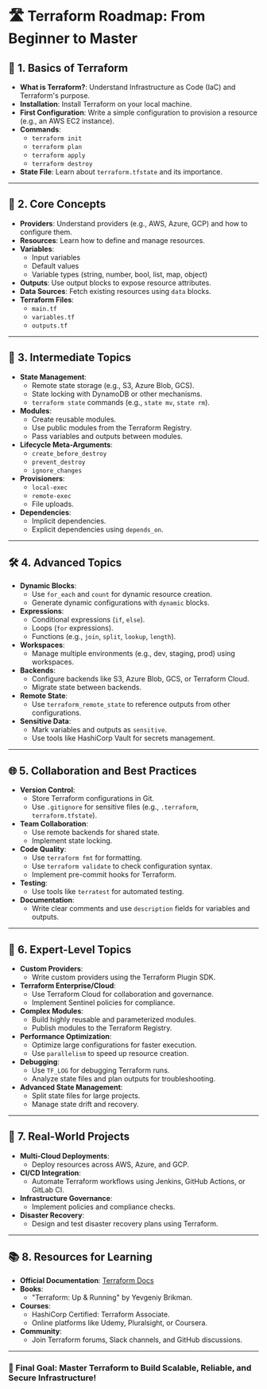 # 🛣️ Terraform Roadmap: From Beginner to Master

## 🌱 **1. Basics of Terraform**
- **What is Terraform?**: Understand Infrastructure as Code (IaC) and Terraform's purpose.
- **Installation**: Install Terraform on your local machine.
- **First Configuration**: Write a simple configuration to provision a resource (e.g., an AWS EC2 instance).
- **Commands**:
  - `terraform init`
  - `terraform plan`
  - `terraform apply`
  - `terraform destroy`
- **State File**: Learn about `terraform.tfstate` and its importance.

---

## 🧱 **2. Core Concepts**
- **Providers**: Understand providers (e.g., AWS, Azure, GCP) and how to configure them.
- **Resources**: Learn how to define and manage resources.
- **Variables**:
  - Input variables
  - Default values
  - Variable types (string, number, bool, list, map, object)
- **Outputs**: Use output blocks to expose resource attributes.
- **Data Sources**: Fetch existing resources using `data` blocks.
- **Terraform Files**:
  - `main.tf`
  - `variables.tf`
  - `outputs.tf`

---

## 🔄 **3. Intermediate Topics**
- **State Management**:
  - Remote state storage (e.g., S3, Azure Blob, GCS).
  - State locking with DynamoDB or other mechanisms.
  - `terraform state` commands (e.g., `state mv`, `state rm`).
- **Modules**:
  - Create reusable modules.
  - Use public modules from the Terraform Registry.
  - Pass variables and outputs between modules.
- **Lifecycle Meta-Arguments**:
  - `create_before_destroy`
  - `prevent_destroy`
  - `ignore_changes`
- **Provisioners**:
  - `local-exec`
  - `remote-exec`
  - File uploads.
- **Dependencies**:
  - Implicit dependencies.
  - Explicit dependencies using `depends_on`.

---

## 🛠️ **4. Advanced Topics**
- **Dynamic Blocks**:
  - Use `for_each` and `count` for dynamic resource creation.
  - Generate dynamic configurations with `dynamic` blocks.
- **Expressions**:
  - Conditional expressions (`if`, `else`).
  - Loops (`for` expressions).
  - Functions (e.g., `join`, `split`, `lookup`, `length`).
- **Workspaces**:
  - Manage multiple environments (e.g., dev, staging, prod) using workspaces.
- **Backends**:
  - Configure backends like S3, Azure Blob, GCS, or Terraform Cloud.
  - Migrate state between backends.
- **Remote State**:
  - Use `terraform_remote_state` to reference outputs from other configurations.
- **Sensitive Data**:
  - Mark variables and outputs as `sensitive`.
  - Use tools like HashiCorp Vault for secrets management.

---

## 🌐 **5. Collaboration and Best Practices**
- **Version Control**:
  - Store Terraform configurations in Git.
  - Use `.gitignore` for sensitive files (e.g., `.terraform`, `terraform.tfstate`).
- **Team Collaboration**:
  - Use remote backends for shared state.
  - Implement state locking.
- **Code Quality**:
  - Use `terraform fmt` for formatting.
  - Use `terraform validate` to check configuration syntax.
  - Implement pre-commit hooks for Terraform.
- **Testing**:
  - Use tools like `terratest` for automated testing.
- **Documentation**:
  - Write clear comments and use `description` fields for variables and outputs.

---

## 🚀 **6. Expert-Level Topics**
- **Custom Providers**:
  - Write custom providers using the Terraform Plugin SDK.
- **Terraform Enterprise/Cloud**:
  - Use Terraform Cloud for collaboration and governance.
  - Implement Sentinel policies for compliance.
- **Complex Modules**:
  - Build highly reusable and parameterized modules.
  - Publish modules to the Terraform Registry.
- **Performance Optimization**:
  - Optimize large configurations for faster execution.
  - Use `parallelism` to speed up resource creation.
- **Debugging**:
  - Use `TF_LOG` for debugging Terraform runs.
  - Analyze state files and plan outputs for troubleshooting.
- **Advanced State Management**:
  - Split state files for large projects.
  - Manage state drift and recovery.

---

## 🏁 **7. Real-World Projects**
- **Multi-Cloud Deployments**:
  - Deploy resources across AWS, Azure, and GCP.
- **CI/CD Integration**:
  - Automate Terraform workflows using Jenkins, GitHub Actions, or GitLab CI.
- **Infrastructure Governance**:
  - Implement policies and compliance checks.
- **Disaster Recovery**:
  - Design and test disaster recovery plans using Terraform.

---

## 📚 **8. Resources for Learning**
- **Official Documentation**: [Terraform Docs](https://www.terraform.io/docs)
- **Books**:
  - "Terraform: Up & Running" by Yevgeniy Brikman.
- **Courses**:
  - HashiCorp Certified: Terraform Associate.
  - Online platforms like Udemy, Pluralsight, or Coursera.
- **Community**:
  - Join Terraform forums, Slack channels, and GitHub discussions.

---

### 🎯 Final Goal: Master Terraform to Build Scalable, Reliable, and Secure Infrastructure!
